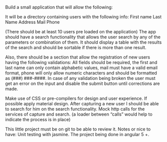 Build a small application that will allow the following:

It will be a directory containing users with the following info:
First name
Last Name
Address
Mail
Phone 

(There should be at least 10 users pre loaded on the application)
The app should have a search functionality that allows the user search by any of the parameters or combination of them.
It should display a table with the results of the search and should be sortable if there is more than one result.

Also, there should be a section that allow the registration of new users having the following validations:
All fields should be required, the first and last name can only contain alphabetic values, mail must have a valid email format, phone will only allow numeric characters and should be formatted as (###) ###-####.
In case of any validation being broken the user must get an error on the input and disable the submit button until corrections are made.

Make use of CSS or pre-compilers for design and user experience.
If possible apply material design.
After capturing a new user I should be able to search for him on the search functionality.
Mock http calls for the services of capture and search. (a loader between “calls” would help to indicate the process is in place)

This little project must be on git to be able to review it.
Notes or nice to have:
Unit testing with jasmine.
The project being done in angular 5 +.
